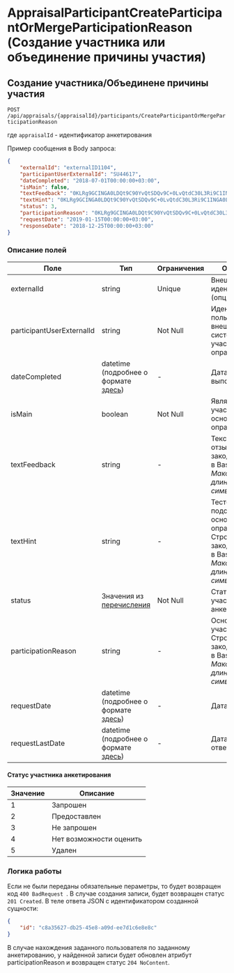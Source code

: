 # AppraisalParticipantCreateParticipantOrMergeParticipationReason (Создание участника или объединение причины участия)
## Создание участника/Объединене причины участия

`POST /api/appraisals/{appraisalId}/participants/CreateParticipantOrMergeParticipationReason`

где ```appraisalId``` - идентификатор анкетирования

Пример сообщения в Body запроса:

```json
{
    "externalId": "externalID1104",
    "participantUserExternalId": "SU44617",
    "dateCompleted": "2018-07-01T00:00:00+03:00",
    "isMain": false,
    "textFeedback": "0KLRg9GCINGA0LDQt9C90YvQtSDQv9C+0LvQtdC30L3Ri9C1INGA0LXQutC+0LzQtdC90LTQsNGG0LjQuCA=",
    "textHint": "0KLRg9GCINGA0LDQt9C90YvQtSDQv9C+0LvQtdC30L3Ri9C1INGA0LXQutC+0LzQtdC90LTQsNGG0LjQuCA=",
    "status": 3,
    "participationReason": "0KLRg9GCINGA0LDQt9C90YvQtSDQv9C+0LvQtdC30L3Ri9C1INGA0LXQutC+0LzQtdC90LTQsNGG0LjQuCA=",
    "requestDate": "2019-01-15T00:00:00+03:00",
    "responseDate": "2018-12-25T00:00:00+03:00"
}
```

### Описание полей

|Поле|Тип|Ограничения|Описание|
|----|--------|------------|------------|
|externalId|string| Unique |Внешний идентификатор (опциональный)|
|participantUserExternalId|string|Not Null |Идентификатор пользователя из внешней системы, участника-опрашиваемого|
|dateCompleted| datetime (подробнее о формате [здесь](general.md))| - |Дата выполнения|
|isMain| boolean  |Not Null | Является ли участник основным опрашиваемым|
|textFeedback| string | - | Текстовый отзыв. Строка, закодированная в Base64. *Максимальная длина - 4000 символов*|
|textHint| string | - | Тестовая подсказка от основного опрашиваемого. Строка, закодированная в Base64. *Максимальная длина - 4000 символов*|
|status| Значения из [перечисления](#appraisalParticipant_status)| Not Null | Статус участника анкетирования|
|participationReason| string | - | Основание участия. Строка, закодированная в Base64. *Максимальная длина - 4000 символов*|
|requestDate| datetime (подробнее о формате [здесь](general.md))|-| Дата отправки |
|requestLastDate| datetime (подробнее о формате [здесь](general.md))|-| Дата получения ответа |

<a name="appraisalParticipant_status"></a>
#### Статус участника анкетирования
|Значение|Описание|
|----|--------|
| 1 | Запрошен | 
| 2 | Предоставлен |
| 3 | Не запрошен |
| 4 | Нет возможности оценить|
| 5 | Удален|

### Логика работы

Если не были переданы обязательные пераметры, то будет возвращен код ```400 BadRequest ```.
В случае создания записи, будет возвращен статус ```201 Created```. В теле ответа JSON с идентификатором созданной сущности:

```json
{
    "id": "c8a35627-db25-45e8-a09d-ee7d1c6e8e8c"
}
```
В случае нахождения заданного пользователя по заданному анкетированию, у найденной записи будет обновлен атрибут participationReason и возвращен статус ```204 NoContent```. 
